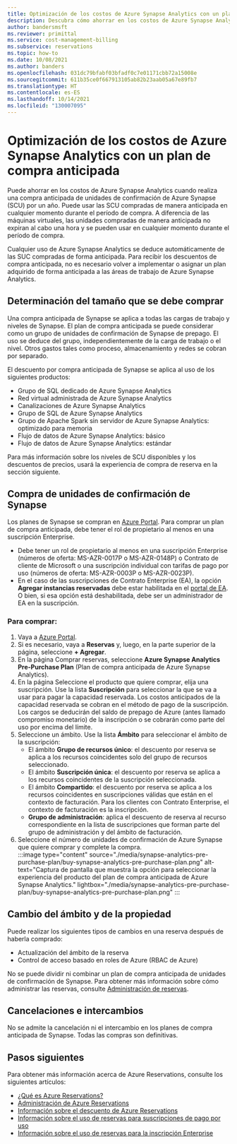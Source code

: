 ```yaml
---
title: Optimización de los costos de Azure Synapse Analytics con un plan de compra anticipada
description: Descubra cómo ahorrar en los costos de Azure Synapse Analytics cuando realiza una compra anticipada de unidades de confirmación de Azure Synapse (SCU) por un año.
author: bandersmsft
ms.reviewer: primittal
ms.service: cost-management-billing
ms.subservice: reservations
ms.topic: how-to
ms.date: 10/08/2021
ms.author: banders
ms.openlocfilehash: 031dc79bfabf03bfadf0c7e01171cbb72a15008e
ms.sourcegitcommit: 611b35ce0f667913105ab82b23aab05a67e89fb7
ms.translationtype: HT
ms.contentlocale: es-ES
ms.lasthandoff: 10/14/2021
ms.locfileid: "130007095"
---
```

# <a name="optimize-azure-synapse-analytics-costs-with-a-pre-purchase-plan"></a>Optimización de los costos de Azure Synapse Analytics con un plan de compra anticipada

Puede ahorrar en los costos de Azure Synapse Analytics cuando realiza una compra anticipada de unidades de confirmación de Azure Synapse (SCU) por un año. Puede usar las SCU compradas de manera anticipada en cualquier momento durante el período de compra. A diferencia de las máquinas virtuales, las unidades compradas de manera anticipada no expiran al cabo una hora y se pueden usar en cualquier momento durante el período de compra.

Cualquier uso de Azure Synapse Analytics se deduce automáticamente de las SUC compradas de forma anticipada. Para recibir los descuentos de compra anticipada, no es necesario volver a implementar o asignar un plan adquirido de forma anticipada a las áreas de trabajo de Azure Synapse Analytics.

## <a name="determine-the-right-size-to-buy"></a>Determinación del tamaño que se debe comprar

Una compra anticipada de Synapse se aplica a todas las cargas de trabajo y niveles de Synapse. El plan de compra anticipada se puede considerar como un grupo de unidades de confirmación de Synapse de prepago. El uso se deduce del grupo, independientemente de la carga de trabajo o el nivel. Otros gastos tales como proceso, almacenamiento y redes se cobran por separado.

El descuento por compra anticipada de Synapse se aplica al uso de los siguientes productos:

- Grupo de SQL dedicado de Azure Synapse Analytics
- Red virtual administrada de Azure Synapse Analytics
- Canalizaciones de Azure Synapse Analytics
- Grupo de SQL de Azure Synapse Analytics
- Grupo de Apache Spark sin servidor de Azure Synapse Analytics: optimizado para memoria
- Flujo de datos de Azure Synapse Analytics: básico
- Flujo de datos de Azure Synapse Analytics: estándar

Para más información sobre los niveles de SCU disponibles y los descuentos de precios, usará la experiencia de compra de reserva en la sección siguiente.

## <a name="purchase-synapse-commit-units"></a>Compra de unidades de confirmación de Synapse

Los planes de Synapse se compran en [Azure Portal](https://portal.azure.com). Para comprar un plan de compra anticipada, debe tener el rol de propietario al menos en una suscripción Enterprise.

- Debe tener un rol de propietario al menos en una suscripción Enterprise (números de oferta: MS-AZR-0017P o MS-AZR-0148P) o Contrato de cliente de Microsoft o una suscripción individual con tarifas de pago por uso (números de oferta: MS-AZR-0003P o MS-AZR-0023P).
- En el caso de las suscripciones de Contrato Enterprise (EA), la opción **Agregar instancias reservadas** debe estar habilitada en el [portal de EA](https://ea.azure.com/). O bien, si esa opción está deshabilitada, debe ser un administrador de EA en la suscripción.

### <a name="to-purchase"></a>Para comprar:

1. Vaya a [Azure Portal](https://portal.azure.com/?synapse=true#blade/Microsoft_Azure_Reservations/CreateBlade/referrer/Browse_AddCommand/autoOpenSpecPicker//productType/Reservation).
1. Si es necesario, vaya a **Reservas** y, luego, en la parte superior de la página, seleccione **+ Agregar**.
1. En la página Comprar reservas, seleccione **Azure Synapse Analytics Pre-Purchase Plan** (Plan de compra anticipada de Azure Synapse Analytics).
1. En la página Seleccione el producto que quiere comprar, elija una suscripción. Use la lista **Suscripción** para seleccionar la que se va a usar para pagar la capacidad reservada. Los costos anticipados de la capacidad reservada se cobran en el método de pago de la suscripción. Los cargos se deducirán del saldo de prepago de Azure (antes llamado compromiso monetario) de la inscripción o se cobrarán como parte del uso por encima del límite.
1. Seleccione un ámbito. Use la lista **Ámbito** para seleccionar el ámbito de la suscripción:
    - El ámbito **Grupo de recursos único**: el descuento por reserva se aplica a los recursos coincidentes solo del grupo de recursos seleccionado.
    - El ámbito **Suscripción única**: el descuento por reserva se aplica a los recursos coincidentes de la suscripción seleccionada.
    - El ámbito **Compartido**: el descuento por reserva se aplica a los recursos coincidentes en suscripciones válidas que están en el contexto de facturación. Para los clientes con Contrato Enterprise, el contexto de facturación es la inscripción.
    - **Grupo de administración**: aplica el descuento de reserva al recurso correspondiente en la lista de suscripciones que forman parte del grupo de administración y del ámbito de facturación.
1. Seleccione el número de unidades de confirmación de Azure Synapse que quiere comprar y complete la compra.  
    :::image type="content" source="./media/synapse-analytics-pre-purchase-plan/buy-synapse-analytics-pre-purchase-plan.png" alt-text="Captura de pantalla que muestra la opción para seleccionar la experiencia del producto del plan de compra anticipada de Azure Synapse Analytics." lightbox="./media/synapse-analytics-pre-purchase-plan/buy-synapse-analytics-pre-purchase-plan.png" :::

## <a name="change-scope-and-ownership"></a>Cambio del ámbito y de la propiedad

Puede realizar los siguientes tipos de cambios en una reserva después de haberla comprado:

- Actualización del ámbito de la reserva
- Control de acceso basado en roles de Azure (RBAC de Azure)

No se puede dividir ni combinar un plan de compra anticipada de unidades de confirmación de Synapse. Para obtener más información sobre cómo administrar las reservas, consulte [Administración de reservas](manage-reserved-vm-instance.md).

## <a name="cancellations-and-exchanges"></a>Cancelaciones e intercambios

No se admite la cancelación ni el intercambio en los planes de compra anticipada de Synapse. Todas las compras son definitivas.

## <a name="next-steps"></a>Pasos siguientes

Para obtener más información acerca de Azure Reservations, consulte los siguientes artículos:

- [¿Qué es Azure Reservations?](save-compute-costs-reservations.md)
- [Administración de Azure Reservations](manage-reserved-vm-instance.md)
- [Información sobre el descuento de Azure Reservations](understand-reservation-charges.md)
- [Información sobre el uso de reservas para suscripciones de pago por uso](understand-reserved-instance-usage.md)
- [Información sobre el uso de reservas para la inscripción Enterprise](understand-reserved-instance-usage-ea.md)